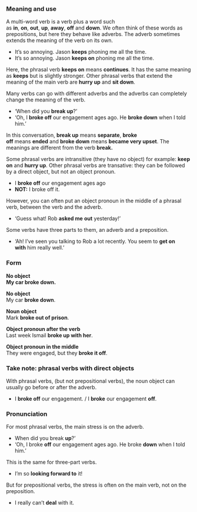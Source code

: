 ### **Meaning and use**

A multi-word verb is a verb plus a word such as **in**, **on**, **out**, **up**, **away**, **off** and **down**. We often think of these words as prepositions, but here they behave like adverbs. The adverb sometimes extends the meaning of the verb on its own.

- It’s so annoying. Jason **keeps** phoning me all the time.
- It’s so annoying. Jason **keeps on** phoning me all the time.

Here, the phrasal verb **keeps on** means **continues**. It has the same meaning as **keeps** but is slightly stronger. Other phrasal verbs that extend the meaning of the main verb are **hurry up** and **sit down**.

Many verbs can go with different adverbs and the adverbs can completely change the meaning of the verb.

- ‘When did you **break up**?’
- ‘Oh, I **broke off** our engagement ages ago. He **broke down** when I told him.’

In this conversation, **break up** means **separate**, **broke off** means **ended** and **broke down** means **became very upset**. The meanings are different from the verb **break.**

Some phrasal verbs are intransitive (they have no object) for example: **keep on** and **hurry up**. Other phrasal verbs are transative: they can be followed by a direct object, but not an object pronoun.

- I **broke off** our engagement ages ago
- **NOT:** I broke off it.

However, you can often put an object pronoun in the middle of a phrasal verb, between the verb and the adverb.

- ‘Guess what! Rob **asked me** **out** yesterday!’

Some verbs have three parts to them, an adverb and a preposition.

- ‘Ah! I’ve seen you talking to Rob a lot recently. You seem to **get on with** him really well.’

### Form

**No object  
My car broke down.**

**No object**  
My car **broke down**.

**Noun object**  
Mark **broke out of prison**.

**Object pronoun after the verb**  
Last week Ismail **broke up with her**.

**Object pronoun in the middle**  
They were engaged, but they **broke it off**.

### Take note: phrasal verbs with direct objects

With phrasal verbs, (but not prepositional verbs), the noun object can usually go before or after the adverb.

- I **broke off** our engagement. / I **broke** our engagement **off**.

### Pronunciation

For most phrasal verbs, the main stress is on the adverb.

- When did you break **up**?’
- ‘Oh, I broke **off** our engagement ages ago. He broke **down** when I told him.’

This is the same for three-part verbs.

- I’m so **looking forward to** it!

But for prepositional verbs, the stress is often on the main verb, not on the preposition.

- I really can’t **deal** with it.